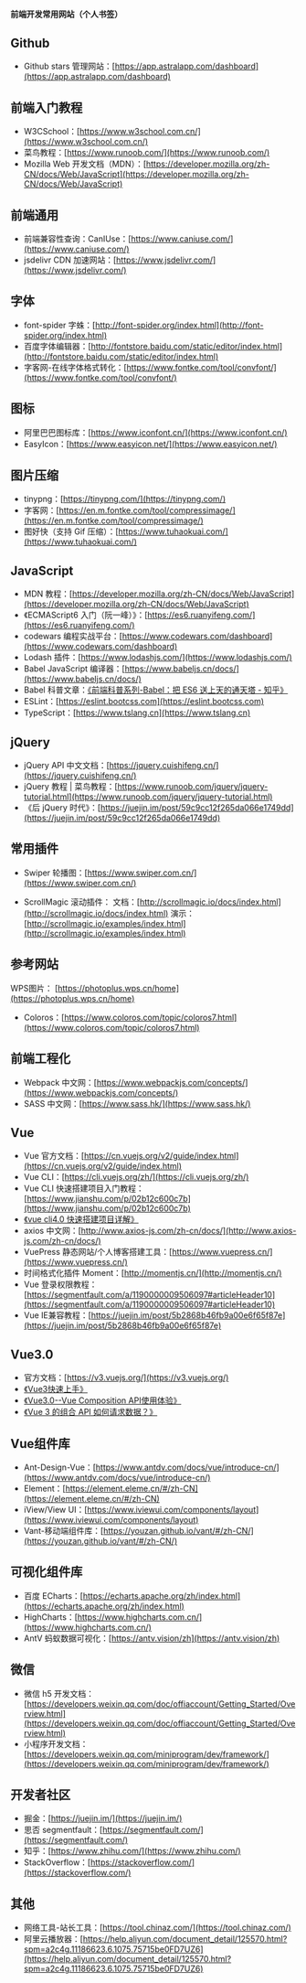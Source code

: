 #### 前端开发常用网站（个人书签）
## Github

* Github stars 管理网站：[https://app.astralapp.com/dashboard](https://app.astralapp.com/dashboard)

## 前端入门教程
* W3CSchool：[https://www.w3school.com.cn/](https://www.w3school.com.cn/)
* 菜鸟教程：[https://www.runoob.com/](https://www.runoob.com/)
* Mozilla Web 开发文档（MDN）：[https://developer.mozilla.org/zh-CN/docs/Web/JavaScript](https://developer.mozilla.org/zh-CN/docs/Web/JavaScript)

## 前端通用
* 前端兼容性查询：CanIUse：[https://www.caniuse.com/](https://www.caniuse.com/)
* jsdelivr CDN 加速网站：[https://www.jsdelivr.com/](https://www.jsdelivr.com/)

## 字体
* font-spider 字蛛：[http://font-spider.org/index.html](http://font-spider.org/index.html)
* 百度字体编辑器：[http://fontstore.baidu.com/static/editor/index.html](http://fontstore.baidu.com/static/editor/index.html)
* 字客网-在线字体格式转化：[https://www.fontke.com/tool/convfont/](https://www.fontke.com/tool/convfont/)

## 图标
* 阿里巴巴图标库：[https://www.iconfont.cn/](https://www.iconfont.cn/)
* EasyIcon：[https://www.easyicon.net/](https://www.easyicon.net/)

## 图片压缩
* tinypng：[https://tinypng.com/](https://tinypng.com/)
* 字客网：[https://en.m.fontke.com/tool/compressimage/](https://en.m.fontke.com/tool/compressimage/)
* 图好快（支持 Gif 压缩）：[https://www.tuhaokuai.com/](https://www.tuhaokuai.com/)

## JavaScript
* MDN 教程：[https://developer.mozilla.org/zh-CN/docs/Web/JavaScript](https://developer.mozilla.org/zh-CN/docs/Web/JavaScript)
* 《ECMAScript6 入门（阮一峰）》：[https://es6.ruanyifeng.com/](https://es6.ruanyifeng.com/)
* codewars 编程实战平台：[https://www.codewars.com/dashboard](https://www.codewars.com/dashboard)
* Lodash 插件：[https://www.lodashjs.com/](https://www.lodashjs.com/)
* Babel JavaScript 编译器：[https://www.babeljs.cn/docs/](https://www.babeljs.cn/docs/)
* Babel 科普文章：[《前端科普系列-Babel：把 ES6 送上天的通天塔 - 知乎》](https://zhuanlan.zhihu.com/p/129089156)
* ESLint：[https://eslint.bootcss.com](https://eslint.bootcss.com)
* TypeScript：[https://www.tslang.cn](https://www.tslang.cn)

## jQuery
* jQuery API 中文文档：[https://jquery.cuishifeng.cn/](https://jquery.cuishifeng.cn/)
* jQuery 教程 | 菜鸟教程：[https://www.runoob.com/jquery/jquery-tutorial.html](https://www.runoob.com/jquery/jquery-tutorial.html)
* 《后 jQuery 时代》：[https://juejin.im/post/59c9cc12f265da066e1749dd](https://juejin.im/post/59c9cc12f265da066e1749dd)

## 常用插件
* Swiper 轮播图：[https://www.swiper.com.cn/](https://www.swiper.com.cn/)

* ScrollMagic 滚动插件：
文档：[http://scrollmagic.io/docs/index.html](http://scrollmagic.io/docs/index.html)
演示：[http://scrollmagic.io/examples/index.html](http://scrollmagic.io/examples/index.html)

## 参考网站
WPS图片： [https://photoplus.wps.cn/home](https://photoplus.wps.cn/home)
* Coloros：[https://www.coloros.com/topic/coloros7.html](https://www.coloros.com/topic/coloros7.html)

## 前端工程化

* Webpack 中文网：[https://www.webpackjs.com/concepts/](https://www.webpackjs.com/concepts/)
* SASS 中文网：[https://www.sass.hk/](https://www.sass.hk/)

## Vue
* Vue 官方文档：[https://cn.vuejs.org/v2/guide/index.html](https://cn.vuejs.org/v2/guide/index.html)
* Vue CLI：[https://cli.vuejs.org/zh/](https://cli.vuejs.org/zh/)
* Vue CLI 快速搭建项目入门教程：[https://www.jianshu.com/p/02b12c600c7b](https://www.jianshu.com/p/02b12c600c7b)
* [《vue cli4.0 快速搭建项目详解》](https://www.cnblogs.com/sese/p/11712275.html)
* axios 中文网：[http://www.axios-js.com/zh-cn/docs/](http://www.axios-js.com/zh-cn/docs/)
* VuePress 静态网站/个人博客搭建工具：[https://www.vuepress.cn/](https://www.vuepress.cn/)
* 时间格式化插件 Moment：[http://momentjs.cn/](http://momentjs.cn/)
* Vue 登录权限教程：[https://segmentfault.com/a/1190000009506097#articleHeader10](https://segmentfault.com/a/1190000009506097#articleHeader10)
* Vue IE兼容教程：[https://juejin.im/post/5b2868b46fb9a00e6f65f87e](https://juejin.im/post/5b2868b46fb9a00e6f65f87e)

## Vue3.0

* 官方文档：[https://v3.vuejs.org/](https://v3.vuejs.org/)
* [《Vue3快速上手》](https://juejin.im/post/6890153359966371854)
* [《Vue3.0--Vue Composition API使用体验》](https://mp.weixin.qq.com/s/LiMPkMvoDIlyfjhVu8vkHQ)
* [《Vue 3 的组合 API 如何请求数据？》](https://mp.weixin.qq.com/s/lkitlxb3wP_9rldL_3E3wQ)

## Vue组件库
* Ant-Design-Vue：[https://www.antdv.com/docs/vue/introduce-cn/](https://www.antdv.com/docs/vue/introduce-cn/)
* Element：[https://element.eleme.cn/#/zh-CN](https://element.eleme.cn/#/zh-CN)
* iView/View UI：[https://www.iviewui.com/components/layout](https://www.iviewui.com/components/layout)
* Vant-移动端组件库：[https://youzan.github.io/vant/#/zh-CN/](https://youzan.github.io/vant/#/zh-CN/)

## 可视化组件库
* 百度 ECharts：[https://echarts.apache.org/zh/index.html](https://echarts.apache.org/zh/index.html)
* HighCharts：[https://www.highcharts.com.cn/](https://www.highcharts.com.cn/)
* AntV 蚂蚁数据可视化：[https://antv.vision/zh](https://antv.vision/zh)

## 微信
* 微信 h5 开发文档：[https://developers.weixin.qq.com/doc/offiaccount/Getting_Started/Overview.html](https://developers.weixin.qq.com/doc/offiaccount/Getting_Started/Overview.html)
* 小程序开发文档：[https://developers.weixin.qq.com/miniprogram/dev/framework/](https://developers.weixin.qq.com/miniprogram/dev/framework/)

## 开发者社区
* 掘金：[https://juejin.im/](https://juejin.im/)
* 思否 segmentfault：[https://segmentfault.com/](https://segmentfault.com/)
* 知乎：[https://www.zhihu.com/](https://www.zhihu.com/)
* StackOverflow：[https://stackoverflow.com/](https://stackoverflow.com/)

## 其他
* 网络工具-站长工具：[https://tool.chinaz.com/](https://tool.chinaz.com/)
* 阿里云播放器：[https://help.aliyun.com/document_detail/125570.html?spm=a2c4g.11186623.6.1075.75715be0FD7UZ6](https://help.aliyun.com/document_detail/125570.html?spm=a2c4g.11186623.6.1075.75715be0FD7UZ6)